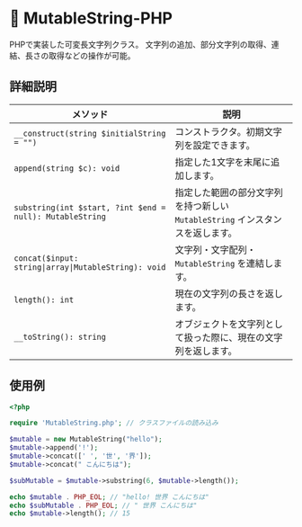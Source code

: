 # 📝 MutableString-PHP

PHPで実装した可変長文字列クラス。
文字列の追加、部分文字列の取得、連結、長さの取得などの操作が可能。




## 詳細説明

| メソッド | 説明 |
|----------|------|
| `__construct(string $initialString = "")` | コンストラクタ。初期文字列を設定できます。 |
| `append(string $c): void` | 指定した1文字を末尾に追加します。 |
| `substring(int $start, ?int $end = null): MutableString` | 指定した範囲の部分文字列を持つ新しい `MutableString` インスタンスを返します。 |
| `concat($input: string\|array\|MutableString): void` | 文字列・文字配列・`MutableString` を連結します。 |
| `length(): int` | 現在の文字列の長さを返します。 |
| `__toString(): string` | オブジェクトを文字列として扱った際に、現在の文字列を返します。 |



## 使用例

```php
<?php

require 'MutableString.php'; // クラスファイルの読み込み

$mutable = new MutableString("hello");
$mutable->append('!');
$mutable->concat([' ', '世', '界']);
$mutable->concat(" こんにちは");

$subMutable = $mutable->substring(6, $mutable->length());

echo $mutable . PHP_EOL; // "hello! 世界 こんにちは"
echo $subMutable . PHP_EOL; // " 世界 こんにちは"
echo $mutable->length(); // 15
```

